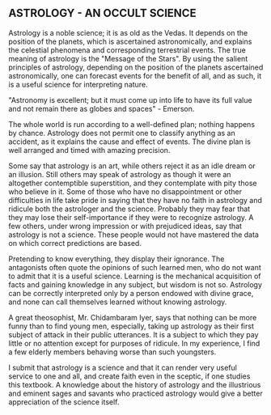 ## ASTROLOGY - AN OCCULT SCIENCE

Astrology is a noble science; it is as old as the Vedas. It depends on the position of the planets, which is ascertained astronomically, and explains the celestial phenomena and corresponding terrestrial events. The true meaning of astrology is the "Message of the Stars". By using the salient principles of astrology, depending on the position of the planets ascertained astronomically, one can forecast events for the benefit of all, and as such, it is a useful science for interpreting nature. 

"Astronomy is excellent; but it must come up into life to have its full value and not remain there as globes and spaces" - Emerson. 

The whole world is run according to a well-defined plan; nothing happens by chance. Astrology does not permit one to classify anything as an accident, as it explains the cause and effect of events. The divine plan is well arranged and timed with amazing precision. 

Some say that astrology is an art, while others reject it as an idle dream or an illusion. Still others may speak of astrology as though it were an altogether contemptible superstition, and they contemplate with pity those who believe in it. Some of those who have no disappointment or other difficulties in life take pride in saying that they have no faith in astrology and ridicule both the astrologer and the science. Probably they may fear that they may lose their self-importance if they were to recognize astrology. A few others, under wrong impression or with prejudiced ideas, say that astrology is not a science. These people would not have mastered the data on which correct predictions are based. 

Pretending to know everything, they display their ignorance. The antagonists often quote the opinions of such learned men, who do not want to admit that it is a useful science. Learning is the mechanical acquisition of facts and gaining knowledge in any subject, but wisdom is not so. Astrology can be correctly interpreted only by a person endowed with divine grace, and none can call themselves learned without knowing astrology. 

A great theosophist, Mr. Chidambaram Iyer, says that nothing can be more funny than to find young men, especially, taking up astrology as their first subject of attack in their public utterances. It is a subject to which they pay little or no attention except for purposes of ridicule. In my experience, I find a few elderly members behaving worse than such youngsters. 

I submit that astrology is a science and that it can render very useful service to one and all, and create faith even in the sceptic, if one studies this textbook. A knowledge about the history of astrology and the illustrious and eminent sages and savants who practiced astrology would give a better appreciation of the science itself.